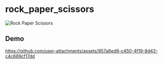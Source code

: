 # rock_paper_scissors

![Rock Paper Scissors](https://github.com/user-attachments/assets/3c372f97-a68c-479d-b905-3deee81bd9fd)

## Demo 





https://github.com/user-attachments/assets/957a6ed9-c450-4f19-8d43-c4c689cf17dd

